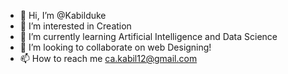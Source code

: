 - 👋 Hi, I’m @Kabilduke
- 👀 I’m interested in Creation
- 🌱 I’m currently learning Artificial Intelligence and Data Science
- 💞️ I’m looking to collaborate on web Designing!
- 📫 How to reach me ca.kabil12@gmail.com

<!---
Kabilduke/Kabilduke is a ✨ special ✨ repository because its `README.md` (this file) appears on your GitHub profile.
You can click the Preview link to take a look at your changes.
--->
